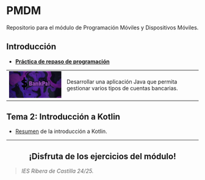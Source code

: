# PMDM
Repositorio para el módulo de Programación Móviles y Dispositivos Móviles.

## Introducción
 - <a href="https://github.com/estelaV9/PMDM/blob/master/introduccion/enunciado.md">**Práctica de repaso de programación**</a>
<table>
  <tr>
    <td width="30%">
     <a href="https://github.com/estelaV9/PMDM/tree/master/introduccion" target="_blank">
        <img src="https://github.com/estelaV9/estelaV9/blob/main/bankPal.png" width="300" alt="$BankPal Application">
      </a>
    </td>
    <td width="70%">
        Desarrollar una aplicación Java que permita gestionar varios tipos de cuentas bancarias.
    </td>        
 </tr>
</table>

## Tema 2: Introducción a Kotlin
- <a href="https://github.com/estelaV9/PMDM/blob/master/Tema2_Kotlin/IntroduccionKotlin.md">Resumen</a> de la introducción a Kotlin.

---
<div align="center">
  <h2>¡Disfruta de los ejercicios del módulo!</h2>
</div>

>_IES Ribera de Castilla 24/25._
